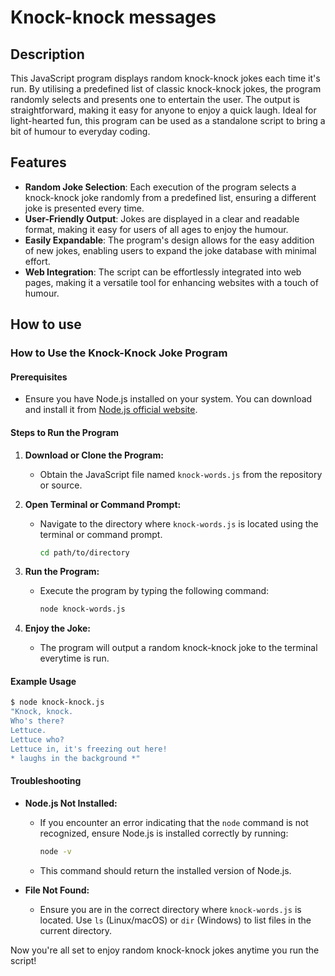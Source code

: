 # Knock-knock messages

## Description
This JavaScript program displays random knock-knock jokes each time it's run. By utilising a predefined list of classic knock-knock jokes, the program randomly selects and presents one to entertain the user. The output is straightforward, making it easy for anyone to enjoy a quick laugh. Ideal for light-hearted fun, this program can be used as a standalone script to bring a bit of humour to everyday coding.

## Features
* **Random Joke Selection**: Each execution of the program selects a knock-knock joke randomly from a predefined list, ensuring a different joke is presented every time.
* **User-Friendly Output**: Jokes are displayed in a clear and readable format, making it easy for users of all ages to enjoy the humour.
* **Easily Expandable**: The program's design allows for the easy addition of new jokes, enabling users to expand the joke database with minimal effort.
* **Web Integration**: The script can be effortlessly integrated into web pages, making it a versatile tool for enhancing websites with a touch of humour.

## How to use
### How to Use the Knock-Knock Joke Program

#### Prerequisites
- Ensure you have Node.js installed on your system. You can download and install it from [Node.js official website](https://nodejs.org/).

#### Steps to Run the Program

1. **Download or Clone the Program:**
   - Obtain the JavaScript file named `knock-words.js` from the repository or source.

2. **Open Terminal or Command Prompt:**
   - Navigate to the directory where `knock-words.js` is located using the terminal or command prompt.
     ```sh
     cd path/to/directory
     ```

3. **Run the Program:**
   - Execute the program by typing the following command:
     ```sh
     node knock-words.js
     ```

4. **Enjoy the Joke:**
   - The program will output a random knock-knock joke to the terminal everytime is run.

#### Example Usage

```sh
$ node knock-knock.js
"Knock, knock.
Who's there?
Lettuce.
Lettuce who?
Lettuce in, it's freezing out here!
* laughs in the background *"
```

#### Troubleshooting

- **Node.js Not Installed:**
  - If you encounter an error indicating that the `node` command is not recognized, ensure Node.js is installed correctly by running:
    ```sh
    node -v
    ```
  - This command should return the installed version of Node.js.

- **File Not Found:**
  - Ensure you are in the correct directory where `knock-words.js` is located. Use `ls` (Linux/macOS) or `dir` (Windows) to list files in the current directory.

Now you're all set to enjoy random knock-knock jokes anytime you run the script!
